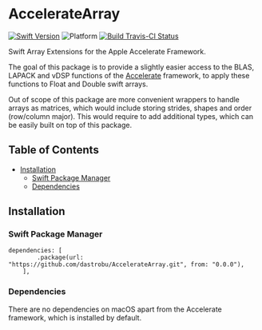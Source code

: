 # AccelerateArray
[![Swift Version](https://img.shields.io/badge/swift-5.0-blue.svg)](https://swift.org) 
![Platform](https://img.shields.io/badge/platform-osx--64-lightgray.svg)
[![Build Travis-CI Status](https://travis-ci.org/dastrobu/AccelerateArray.svg?branch=master)](https://travis-ci.org/dastrobu/AccelerateArray) 

Swift Array Extensions for the Apple Accelerate Framework. 

The goal of this package is to provide a slightly easier access to the BLAS, LAPACK and vDSP functions
of the [Accelerate](https://developer.apple.com/documentation/accelerate) framework, 
to apply these functions to Float and Double swift arrays. 

Out of scope of this package are more convenient wrappers to handle arrays as matrices, which 
would include storing strides, shapes and order (row/column major). This would require to add 
additional types, which can be easily built on top of this package. 

## Table of Contents

  * [Installation](#installation)
     * [Swift Package Manager](#swift-package-manager)
     * [Dependencies](#dependencies)
     
## Installation

### Swift Package Manager
    dependencies: [
            .package(url: "https://github.com/dastrobu/AccelerateArray.git", from: "0.0.0"),
        ],
        
### Dependencies
There are no dependencies on macOS apart from the Accelerate framework, which is installed by default. 
